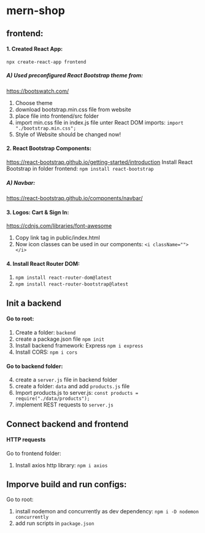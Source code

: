 # mern-shop

## frontend:

#### 1. Created React App:

`npx create-react-app frontend `

##### A) Used preconfigured React Bootstrap theme from:

https://bootswatch.com/

1. Choose theme
2. download bootstrap.min.css file from website
3. place file into frontend/src folder
4. import min.css file in index.js file unter React DOM imports: `import "./bootstrap.min.css";`
5. Style of Website should be changed now!

#### 2. React Bootstrap Components:

https://react-bootstrap.github.io/getting-started/introduction
Install React Bootstrap in folder frontend:
`npm install react-bootstrap`

##### A) Navbar:

https://react-bootstrap.github.io/components/navbar/

#### 3. Logos: Cart & Sign In:

https://cdnjs.com/libraries/font-awesome

1. Copy link tag in public/index.html
2. Now icon classes can be used in our components: `<i className=""> </i>`

#### 4. Install React Router DOM:

1. `npm install react-router-dom@latest`
2. `npm install react-router-bootstrap@latest`

## Init a backend

#### Go to root:

1. Create a folder: `backend`
2. create a package.json file `npm init`
3. Install backend framework: Express `npm i express`
4. Install CORS: `npm i cors`

#### Go to backend folder:

4. create a `server.js` file in backend folder
5. create a folder: `data` and add `products.js` file
6. Import products.js to server.js: `const products = require("./data/products");`
7. implement REST requests to `server.js`

## Connect backend and frontend

#### HTTP requests

Go to frontend folder:

1. Install axios http library: `npm i axios`

## Imporve build and run configs:

Go to root:

1. install nodemon and concurrently as dev dependency: `npm i -D nodemon concurrently`
2. add run scripts in `package.json`
